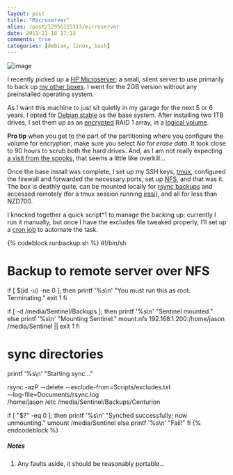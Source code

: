 ```yaml
---
layout: post
title: "Microserver"
alias: /post/12956115113/microserver 
date: 2011-11-18 17:13
comments: true
categories: [debian, linux, bash]
---
```

![image](http://dl.dropbox.com/u/261312/Blog-images/microserver.png)

I recently picked up a 
[HP Microserver](http://h10010.www1.hp.com/wwpc/us/en/sm/WF05a/15351-15351-4237916-4237918-4237917-4248009.html "HP specs page");
a small, silent server to use primarily to back up 
[my other boxes](http://jasonwryan.com/blog/2010/10/04/the-setup "Slightly out-of-date setup post").
I went for the 2GB version without any preinstalled operating system.

As I want this machine to just sit quietly in my garage for the next 5
or 6 years, I opted for 
[Debian stable](http://www.debian.org/releases/stable/ "Debian site") as the
base system. After installing two 1TB drives, I set them up as an
[encrypted](http://www.saout.de/misc/dm-crypt/ "Device mapper homepage")
RAID 1 array, in a 
[logical volume](http://en.wikipedia.org/wiki/Logical_volume_management "Wikipedia entry on LVM").

**Pro tip** when you get to the part of the partitioning where you
configure the volume for encryption, make sure you select *No* for
*erase data*. It took close to 90 hours to scrub both the hard drives.
And, as I am not really expecting 
[a visit from the spooks](http://www.extremetech.com/computing/105931-full-disk-encryption-is-too-good-says-us-intelligence-agency "FDE defeats the NSA"),
that seems a little like overkill…

Once the base install was complete, I set up my SSH keys,
[tmux](http://tmux.sourceforge.net/ "tmux page"), configured the
firewall and forwarded the necessary ports, set up
[NFS](http://en.wikipedia.org/wiki/Network_File_System_%28protocol%29 "Wikipedia page: network file system"),
and that was it. The box is deathly quite, can be mounted locally for
[rsync backups](http://en.wikipedia.org/wiki/Rsync "Wikipedia rsync entry") and
accessed remotely (for a tmux session running
[irssi](http://irssi.org/ "Irssi homepage")), and all for less than
NZD700.

I knocked together a quick script^1 to manage the backing up; currently
I run it manually, but once I have the excludes file tweaked properly,
I’ll set up a 
[cron job](http://en.wikipedia.org/wiki/Cron "Wikipedia page on cron") to
automate the task.

{% codeblock runbackup.sh %}
#!/bin/sh
# Backup to remote server over NFS

if [ $(id -u) -ne 0 ]; then
     printf '%s\n' "You must run this as root. Terminating."
     exit 1
fi
 
if [ -d /media/Sentinel/Backups ]; then 
     printf '%s\n' "Sentinel mounted."
 else
     printf '%s\n' "Mounting Sentinel."
     mount.nfs 192.168.1.200:/home/jason /media/Sentinel || exit 1
 fi
 
# sync directories
 printf '%s\n' "Starting sync..."
 
 rsync -azP --delete --exclude-from=Scripts/excludes.txt \
     --log-file=Documents/rsync.log \
     /home/jason /etc /media/Sentinel/Backups/Centurion
     
 if [ "$?" -eq 0 ]; then
     printf '%s\n' "Synched successfully; now unmounting."
     umount /media/Sentinel
 else
     printf '%s\n' "Fail!"
 fi
{% endcodeblock %}

##### Notes
1. Any faults aside, it should be reasonably portable…
